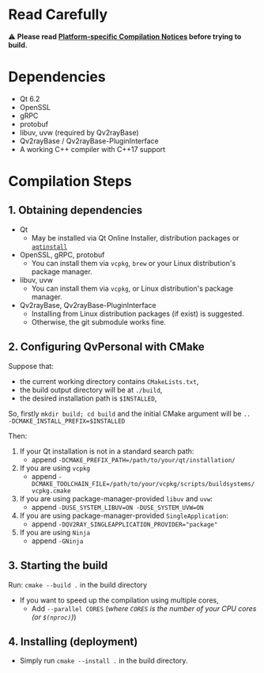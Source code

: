 # Read Carefully

:warning: **Please read [Platform-specific Compilation Notices](Platform-specific-Compilation-Notices) before trying to build.**

# Dependencies

- Qt 6.2
- OpenSSL
- gRPC
- protobuf
- libuv, uvw (required by Qv2rayBase)
- Qv2rayBase / Qv2rayBase-PluginInterface
- A working C++ compiler with C++17 support

# Compilation Steps

## 1. Obtaining dependencies

- Qt
  - May be installed via Qt Online Installer, distribution packages or [`aqtinstall`](https://github.com/miurahr/aqtinstall/)
- OpenSSL, gRPC, protobuf
  - You can install them via `vcpkg`, `brew` or your Linux distribution's package manager.
- libuv, uvw
  - You can install them via `vcpkg`, or Linux distribution's package manager.
- Qv2rayBase, Qv2rayBase-PluginInterface
  - Installing from Linux distribution packages (if exist) is suggested.
  - Otherwise, the git submodule works fine.

## 2. Configuring QvPersonal with CMake

Suppose that:

- the current working directory contains `CMakeLists.txt`,
- the build output directory will be at `./build`,
- the desired installation path is `$INSTALLED`,

So, firstly `mkdir build; cd build` and the initial CMake argument will be `.. -DCMAKE_INSTALL_PREFIX=$INSTALLED`

Then:

1. If your Qt installation is not in a standard search path:
   - append `-DCMAKE_PREFIX_PATH=/path/to/your/qt/installation/`
2. If you are using `vcpkg`
   - append `-DCMAKE_TOOLCHAIN_FILE=/path/to/your/vcpkg/scripts/buildsystems/vcpkg.cmake`
3. If you are using package-manager-provided `libuv` and `uvw`:
   - append `-DUSE_SYSTEM_LIBUV=ON -DUSE_SYSTEM_UVW=ON`
4. If you are using package-manager-provided `SingleApplication`:
   - append `-DQV2RAY_SINGLEAPPLICATION_PROVIDER="package"`
5. If you are using `Ninja`
   - append `-GNinja`

## 3. Starting the build

Run: `cmake --build .` in the build directory

- If you want to speed up the compilation using multiple cores,
  - Add `--parallel CORES` (_where `CORES` is the number of your CPU cores (or `$(nproc)`)_)

## 4. Installing (deployment)

- Simply run `cmake --install .` in the build directory.
